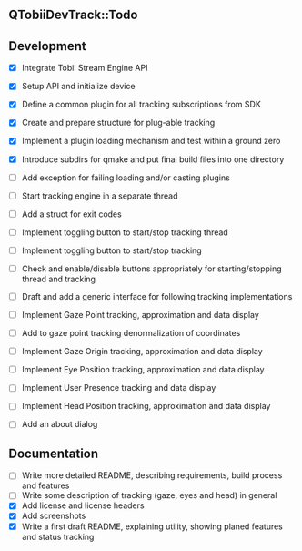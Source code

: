 QTobiiDevTrack::Todo
--

## Development
- [x] Integrate Tobii Stream Engine API
- [x] Setup API and initialize device
- [x] Define a common plugin for all tracking subscriptions from SDK
- [x] Create and prepare structure for plug-able tracking
- [x] Implement a plugin loading mechanism and test within a ground zero
- [x] Introduce subdirs for qmake and put final build files into one directory
- [ ] Add exception for failing loading and/or casting plugins
- [ ] Start tracking engine in a separate thread
- [ ] Add a struct for exit codes
- [ ] Implement toggling button to start/stop tracking thread
- [ ] Implement toggling button to start/stop tracking
- [ ] Check and enable/disable buttons appropriately for starting/stopping thread and tracking
- [ ] Draft and add a generic interface for following tracking implementations
- [ ] Implement Gaze Point tracking, approximation and data display
- [ ] Add to gaze point tracking denormalization of coordinates
- [ ] Implement Gaze Origin tracking, approximation and data display
- [ ] Implement Eye Position tracking, approximation and data display
- [ ] Implement User Presence tracking and data display
- [ ] Implement Head Position tracking, approximation and data display
- [ ] Add an about dialog


## Documentation
- [ ] Write more detailed README, describing requirements, build process and features
- [ ] Write some description of tracking (gaze, eyes and head) in general
- [x] Add license and license headers
- [x] Add screenshots
- [x] Write a first draft README, explaining utility, showing planed features and status tracking
